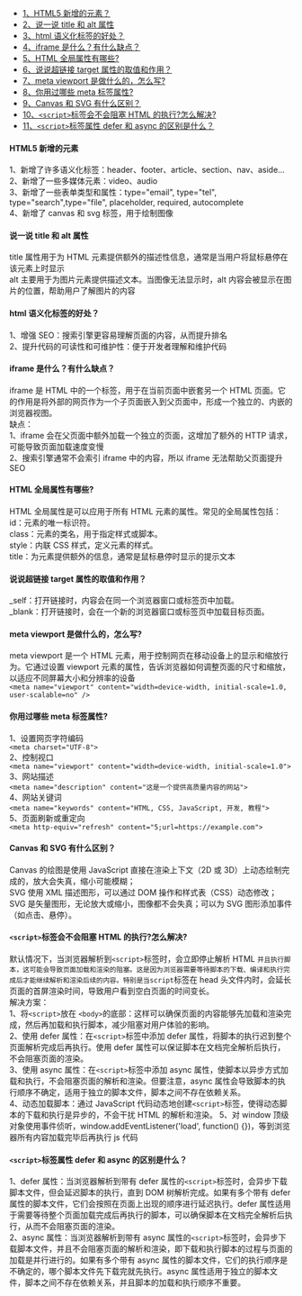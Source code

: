 - [1、HTML5 新增的元素？](#html5-新增的元素)
- [2、说一说 title 和 alt 属性](#说一说-title-和-alt-属性)
- [3、html 语义化标签的好处？](#html-语义化标签的好处)
- [4、iframe 是什么？有什么缺点？](#iframe-是什么有什么缺点)
- [5、HTML 全局属性有哪些?](#html-全局属性有哪些)
- [6、说说超链接 target 属性的取值和作用？](#说说超链接-target-属性的取值和作用)
- [7、meta viewport 是做什么的，怎么写?](#meta-viewport-是做什么的怎么写)
- [8、你用过哪些 meta 标签属性?](#你用过哪些-meta-标签属性)
- [9、Canvas 和 SVG 有什么区别？](#canvas-和-svg-有什么区别)
- [10、`<script>`标签会不会阻塞 HTML 的执行?怎么解决?](#script标签会不会阻塞-html-的执行怎么解决)
- [11、`<script>`标签属性 defer 和 async 的区别是什么？](#script标签属性-defer-和-async-的区别是什么)



#### HTML5 新增的元素

1、新增了许多语义化标签：header、footer、article、section、nav、aside...<br>
2、新增了一些多媒体元素：video、audio<br>
3、新增了一些表单类型和属性：type="email", type="tel", type="search",type="file", placeholder, required, autocomplete<br>
4、新增了 canvas 和 svg 标签，用于绘制图像

#### 说一说 title 和 alt 属性

title 属性用于为 HTML 元素提供额外的描述性信息，通常是当用户将鼠标悬停在该元素上时显示<br>
alt 主要用于为图片元素提供描述文本。当图像无法显示时，alt 内容会被显示在图片的位置，帮助用户了解图片的内容

#### html 语义化标签的好处？

1、增强 SEO：搜索引擎更容易理解页面的内容，从而提升排名<br>
2、提升代码的可读性和可维护性：便于开发者理解和维护代码

#### iframe 是什么？有什么缺点？

iframe 是 HTML 中的一个标签，用于在当前页面中嵌套另一个 HTML 页面。它的作用是将外部的网页作为一个子页面嵌入到父页面中，形成一个独立的、内嵌的浏览器视图。<br>
缺点：<br>
1、iframe 会在父页面中额外加载一个独立的页面，这增加了额外的 HTTP 请求，可能导致页面加载速度变慢<br>
2、搜索引擎通常不会索引 iframe 中的内容，所以 iframe 无法帮助父页面提升 SEO

#### HTML 全局属性有哪些?

HTML 全局属性是可以应用于所有 HTML 元素的属性。常见的全局属性包括：<br>
id：元素的唯一标识符。<br>
class：元素的类名，用于指定样式或脚本。<br>
style：内联 CSS 样式，定义元素的样式。<br>
title：为元素提供额外的信息，通常是鼠标悬停时显示的提示文本

#### 说说超链接 target 属性的取值和作用？

\_self：打开链接时，内容会在同一个浏览器窗口或标签页中加载。<br>
\_blank：打开链接时，会在一个新的浏览器窗口或标签页中加载目标页面。

#### meta viewport 是做什么的，怎么写?

meta viewport 是一个 HTML 元素，用于控制网页在移动设备上的显示和缩放行为。它通过设置 viewport 元素的属性，告诉浏览器如何调整页面的尺寸和缩放，以适应不同屏幕大小和分辨率的设备<br>
`<meta name="viewport" content="width=device-width, initial-scale=1.0, user-scalable=no" />`

#### 你用过哪些 meta 标签属性?

1、设置网页字符编码<br>
`<meta charset="UTF-8">`<br>
2、控制视口<br>
`<meta name="viewport" content="width=device-width, initial-scale=1.0">`<br>
3、网站描述<br>
`<meta name="description" content="这是一个提供高质量内容的网站">`<br>
4、网站关键词<br>
`<meta name="keywords" content="HTML, CSS, JavaScript, 开发, 教程">`<br>
5、页面刷新或重定向<br>
`<meta http-equiv="refresh" content="5;url=https://example.com">`

#### Canvas 和 SVG 有什么区别？

Canvas 的绘图是使用 JavaScript 直接在渲染上下文（2D 或 3D）上动态绘制完成的，放大会失真，缩小可能模糊；<br>
SVG 使用 XML 描述图形，可以通过 DOM 操作和样式表（CSS）动态修改；SVG 是矢量图形，无论放大或缩小，图像都不会失真；可以为 SVG 图形添加事件（如点击、悬停）。

#### `<script>`标签会不会阻塞 HTML 的执行?怎么解决?

默认情况下，当浏览器解析到`<script>`标签时，会立即停止解析 HTML `并且执行脚本，这可能会导致页面加载和渲染的阻塞。这是因为浏览器需要等待脚本的下载、编译和执行完成后才能继续解析和渲染后续的内容。特别是当script`标签在 head 头文件内时，会延长页面的首屏渲染时间，导致用户看到空白页面的时间变长。<br>
解决方案：<br>
1、将`<script>`放在 `<body>`的底部：这样可以确保页面的内容能够先加载和渲染完成，然后再加载和执行脚本，减少阻塞对用户体验的影响。<br>
2、使用 defer 属性：在`<script>`标签中添加 defer 属性，将脚本的执行迟到整个页面解析完成后再执行。使用 defer 属性可以保证脚本在文档完全解析后执行，不会阻塞页面的渲染。<br>
3、使用 async 属性：在`<script>`标签中添加 async 属性，使脚本以异步方式加载和执行，不会阻塞页面的解析和渲染。但要注意，async 属性会导致脚本的执行顺序不确定，适用于独立的脚本文件，脚本之间不存在依赖关系。<br>
4、动态加载脚本：通过 JavaScript 代码动态地创建`<script>`标签，使得动态脚本的下载和执行是异步的，不会干扰 HTML 的解析和渲染。
5、对 window 顶级对象使用事件侦听，window.addEventListener('load', function() {})，等到浏览器所有内容加载完毕后再执行 js 代码

#### `<script>`标签属性 defer 和 async 的区别是什么？

1、defer 属性：当浏览器解析到带有 defer 属性的`<script>`标签时，会异步下载脚本文件，但会延迟脚本的执行，直到 DOM 树解析完成。如果有多个带有 defer 属性的脚本文件，它们会按照在页面上出现的顺序进行延迟执行。defer 属性适用于需要等待整个页面加载完成后再执行的脚本，可以确保脚本在文档完全解析后执行，从而不会阻塞页面的渲染。<br>
2、async 属性：当浏览器解析到带有 async 属性的`<script>`标签时，会异步下载脚本文件，并且不会阻塞页面的解析和渲染，即下载和执行脚本的过程与页面的加载是并行进行的。如果有多个带有 async 属性的脚本文件，它们的执行顺序是不确定的，哪个脚本文件先下载完就先执行。async 属性适用于独立的脚本文件，脚本之间不存在依赖关系，并且脚本的加载和执行顺序不重要。
